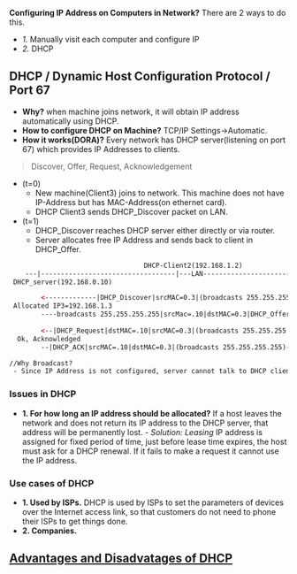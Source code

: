 **Configuring IP Address on Computers in Network?** There are 2 ways to do this.
- *1.* Manually visit each computer and configure IP
- *2.* DHCP

## DHCP / Dynamic Host Configuration Protocol / Port 67
- **Why?** when machine joins network, it will obtain IP address automatically using DHCP.
- **How to configure DHCP on Machine?** TCP/IP Settings->Automatic.
- **How it works(DORA)?** Every network has DHCP server(listening on port 67) which provides IP Addresses to clients.
> Discover, Offer, Request, Acknowledgement

  - (t=0)
    - New machine(Client3) joins to network. This machine does not have IP-Address but has MAC-Address(on ethernet card).
    - DHCP Client3 sends DHCP_Discover packet on LAN.
  - (t=1)
    - DHCP_Discover reaches DHCP server either directly or via router.
    - Server allocates free IP Address and sends back to client in DHCP_Offer.
```html
                                  DHCP-Client2(192.168.1.2)
    ---|----------------------------------|---LAN---------------------------|------------|-------
 DHCP_server(192.168.0.10)                                             Client-4    Client3(joins n/w)

        <-------------|DHCP_Discover|srcMAC=0.3|(broadcasts 255.255.255.255)--------Ask for IP Address
 Allocated IP3=192.168.1.3
        ----broadcasts 255.255.255.255|srcMac=.10|dstMAC=0.3|DHCP_Offer(Allocated IP3)--->
          
        <--|DHCP_Request|dstMAC=.10|srcMAC=0.3|(broadcasts 255.255.255.255)--------Can you give 192.168.1.7?
  Ok, Acknowledged
        --|DHCP_ACK|srcMAC=.10|dstMAC=0.3|(broadcasts 255.255.255.255)---------------->    

//Why Broadcast?
 - Since IP Address is not configured, server cannot talk to DHCP client unicast.
```

### Issues in DHCP
- **1. For how long an IP address should be allocated?** If a host leaves the network and does not return its IP address to the DHCP server, that address will be permanently lost.   - *Solution: Leasing* IP address is assigned for fixed period of time, just before lease time expires, the host must ask for a DHCP renewal. If it fails to make a request it cannot use the IP address.

### Use cases of DHCP
- **1. Used by ISPs.** DHCP is used by ISPs to set the parameters of devices over the Internet access link, so that customers do not need to phone their ISPs to get things done.
- **2. Companies.**

## [Advantages and Disadvatages of DHCP](Advantages_Disadv_of_DHCP.md)
